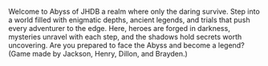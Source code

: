 Welcome to Abyss of JHDB a realm where only the daring survive. Step into a world filled with enigmatic depths, ancient legends, and trials that push every adventurer to the edge. Here, heroes are forged in darkness, mysteries unravel with each step, and the shadows hold secrets worth uncovering. Are you prepared to face the Abyss and become a legend? (Game made by Jackson, Henry, Dillon, and Brayden.)
